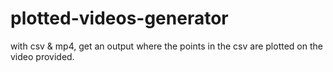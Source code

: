 # plotted-videos-generator
with csv &amp; mp4, get an output where the points in the csv are plotted on the video provided.
